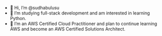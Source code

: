 - 👋 Hi, I’m @sudhabulusu
- 👀 I’m studying full-stack development and am interested in learning Python.
- 🌱 I’m an AWS Certified Cloud Practitioner and plan to continue learning AWS and become an AWS Certified Solutions Architect.

<!---
sudhabulusu/sudhabulusu is a ✨ special ✨ repository because its `README.md` (this file) appears on your GitHub profile.
You can click the Preview link to take a look at your changes.
--->
